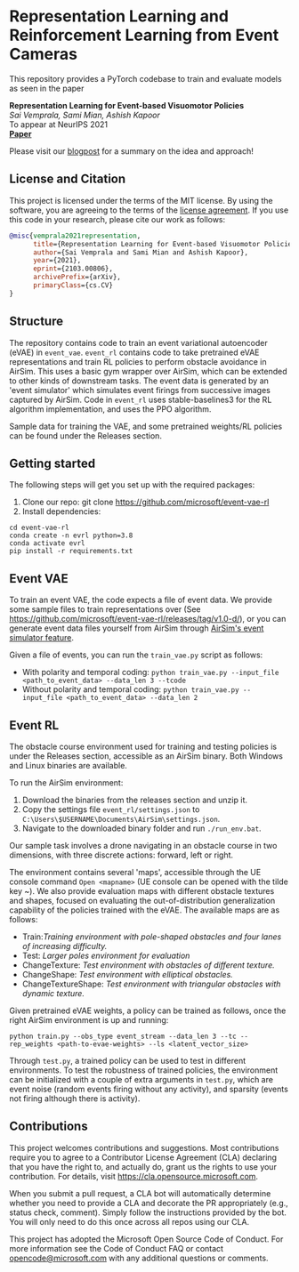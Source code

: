 # Representation Learning and Reinforcement Learning from Event Cameras

This repository provides a PyTorch codebase to train and evaluate models as seen in the paper

**Representation Learning for Event-based Visuomotor Policies** <br>
*Sai Vemprala, Sami Mian, Ashish Kapoor* <br>
To appear at NeurIPS 2021 <br>
[**Paper**](https://arxiv.org/abs/2103.00806) <br>

Please visit our [blogpost](https://www.microsoft.com/en-us/research/blog/learning-visuomotor-policies-for-autonomous-systems-from-event-based-cameras/) for a summary on the idea and approach!

## License and Citation
This project is licensed under the terms of the MIT license. By using the software, you are agreeing to the terms of the [license agreement](LICENSE).
If you use this code in your research, please cite our work as follows:

```bibtex
@misc{vemprala2021representation,
      title={Representation Learning for Event-based Visuomotor Policies}, 
      author={Sai Vemprala and Sami Mian and Ashish Kapoor},
      year={2021},
      eprint={2103.00806},
      archivePrefix={arXiv},
      primaryClass={cs.CV}
}
```
## Structure

The repository contains code to train an event variational autoencoder (eVAE) in `event_vae`. `event_rl` contains code to take pretrained eVAE representations and train RL policies to perform obstacle avoidance in AirSim. This uses a basic gym wrapper over AirSim, which can be extended to other kinds of downstream tasks. The event data is generated by an 'event simulator' which simulates event firings from successive images captured by AirSim. Code in `event_rl` uses stable-baselines3 for the RL algorithm implementation, and uses the PPO algorithm. 

Sample data for training the VAE, and some pretrained weights/RL policies can be found under the Releases section. 

## Getting started
The following steps will get you set up with the required packages:

1. Clone our repo: git clone https://github.com/microsoft/event-vae-rl
2. Install dependencies:
```
cd event-vae-rl
conda create -n evrl python=3.8
conda activate evrl
pip install -r requirements.txt
```

## Event VAE

To train an event VAE, the code expects a file of event data. We provide some sample files to train representations over (See https://github.com/microsoft/event-vae-rl/releases/tag/v1.0-d/), or you can generate event data files yourself from AirSim through [AirSim's event simulator feature](https://github.com/microsoft/AirSim/blob/master/docs/event_sim.md). 

Given a file of events, you can run the `train_vae.py` script as follows:

- With polarity and temporal coding: `python train_vae.py --input_file <path_to_event_data> --data_len 3 --tcode`
- Without polarity and temporal coding: `python train_vae.py --input_file <path_to_event_data> --data_len 2`

## Event RL
The obstacle course environment used for training and testing policies is under the Releases section, accessible as an AirSim binary. Both Windows and Linux binaries are available.

To run the AirSim environment: 

1. Download the binaries from the releases section and unzip it. 
2. Copy the settings file `event_rl/settings.json` to `C:\Users\$USERNAME\Documents\AirSim\settings.json`. 
3. Navigate to the downloaded binary folder and run `./run_env.bat`.

Our sample task involves a drone navigating in an obstacle course in two dimensions, with three discrete actions: forward, left or right. 

The environment contains several 'maps', accessible through the UE console command `Open <mapname>` (UE console can be opened with the tilde key ~). We also provide evaluation maps with different obstacle textures and shapes, focused on evaluating the out-of-distribution generalization capability of the policies trained with the eVAE. The available maps are as follows:

- Train:_Training environment with pole-shaped obstacles and four lanes of increasing difficulty._ 
- Test: _Larger poles environment for evaluation_
- ChangeTexture: _Test environment with obstacles of different texture._
- ChangeShape: _Test environment with elliptical obstacles._
- ChangeTextureShape: _Test environment with triangular obstacles with dynamic texture._

Given pretrained eVAE weights, a policy can be trained as follows, once the right AirSim environment is up and running:

```
python train.py --obs_type event_stream --data_len 3 --tc --rep_weights <path-to-evae-weights> --ls <latent_vector_size>
```

Through `test.py`, a trained policy can be used to test in different environments. To test the robustness of trained policies, the environment can be initialized with a couple of extra arguments in `test.py`, which are event noise (random events firing without any activity), and sparsity (events not firing although there is activity).

## Contributions
This project welcomes contributions and suggestions. Most contributions require you to agree to a Contributor License Agreement (CLA) declaring that you have the right to, and actually do, grant us the rights to use your contribution. For details, visit https://cla.opensource.microsoft.com.

When you submit a pull request, a CLA bot will automatically determine whether you need to provide a CLA and decorate the PR appropriately (e.g., status check, comment). Simply follow the instructions provided by the bot. You will only need to do this once across all repos using our CLA.

This project has adopted the Microsoft Open Source Code of Conduct. For more information see the Code of Conduct FAQ or contact opencode@microsoft.com with any additional questions or comments.
